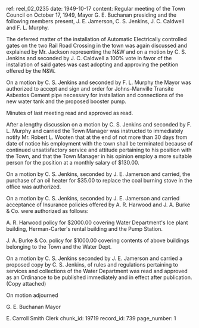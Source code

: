 ref: reel_02_0235
date: 1949-10-17
content: Regular meeting of the Town Council on October 17, 1949, Mayor G. E. Buchanan presiding and the following members present, J. E. Jamerson, C. S. Jenkins, J. C. Caldwell and F. L. Murphy.

The deferred matter of the installation of Automatic Electrically controlled gates on the two Rail Road Crossing in the town was again discussed and explained by Mr. Jackson representing the N&W and on a motion by C. S. Jenkins and seconded by J. C. Caldwell a 100% vote in favor of the installation of said gates was cast adopting and approving the petition offered by the N&W.

On a motion by C. S. Jenkins and seconded by F. L. Murphy the Mayor was authorized to accept and sign and order for Johns-Manville Transite Asbestos Cement pipe necessary for installation and connections of the new water tank and the proposed booster pump.

Minutes of last meeting read and approved as read.

After a lengthy discussion on a motion by C. S. Jenkins and seconded by F. L. Murphy and carried the Town Manager was instructed to immediately notify Mr. Robert L. Wooten that at the end of not more than 30 days from date of notice his employment with the town shall be terminated because of continued unsatisfactory service and attitude pertaining to his position with the Town, and that the Town Manager in his opinion employ a more suitable person for the position at a monthly salary of $130.00.

On a motion by C. S. Jenkins, seconded by J. E. Jamerson and carried, the purchase of an oil heater for $35.00 to replace the coal burning stove in the office was authorized.

On a motion by C. S. Jenkins, seconded by J. E. Jamerson and carried acceptance of Insurance policies offered by A. R. Harwood and J. A. Burke & Co. were authorized as follows:

A. R. Harwood policy for $2000.00 covering Water Department's Ice plant building, Herman-Carter's rental building and the Pump Station.

J. A. Burke & Co. policy for $1000.00 covering contents of above buildings belonging to the Town and the Water Dept.

On a motion by C. S. Jenkins seconded by J. E. Jamerson and carried a proposed copy by C. S. Jenkins, of rules and regulations pertaining to services and collections of the Water Department was read and approved as an Ordinance to be published immediately and in effect after publication. (Copy attached)

On motion adjourned

G. E. Buchanan
Mayor

E. Carroll Smith
Clerk
chunk_id: 19719
record_id: 739
page_number: 1

